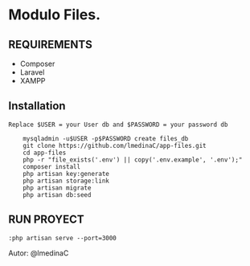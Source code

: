 # Modulo Files.


## REQUIREMENTS

* Composer
* Laravel
* XAMPP 

## Installation
    Replace $USER = your User db and $PASSWORD = your password db
~~~
    mysqladmin -u$USER -p$PASSWORD create files_db
    git clone https://github.com/lmedinaC/app-files.git
    cd app-files
    php -r "file_exists('.env') || copy('.env.example', '.env');"
    composer install
    php artisan key:generate
    php artisan storage:link
    php artisan migrate
    php artisan db:seed
~~~



## RUN PROYECT 

~~~
:php artisan serve --port=3000
~~~

Autor: @lmedinaC